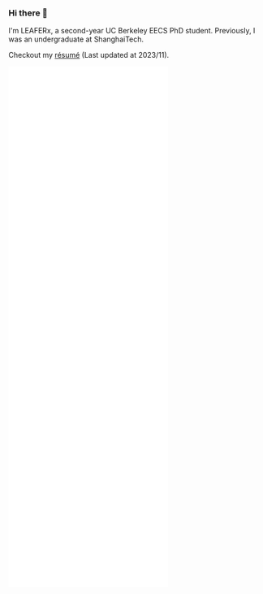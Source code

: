 ### Hi there 👋

I'm LEAFERx, a second-year UC Berkeley EECS PhD student. Previously, I was an undergraduate at ShanghaiTech.

Checkout my [résumé](https://github.com/LEAFERx/LEAFERx/blob/main/resume.pdf) (Last updated at 2023/11).

![Metrics](./github-metrics.svg)
